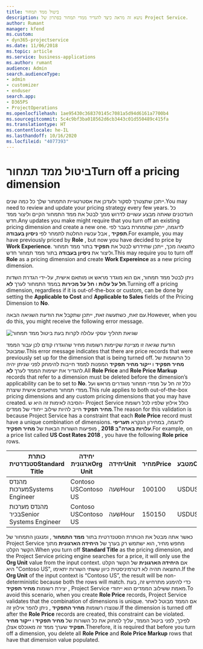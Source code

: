 ```yaml
---
title: ביטול ממד תמחור
description: נושא זה מראה כיצד להגדיר ממדי תמחור בפתרון של Project Service.
author: Rumant
manager: kfend
ms.custom:
- dyn365-projectservice
ms.date: 11/06/2018
ms.topic: article
ms.service: business-applications
ms.author: rumant
audience: Admin
search.audienceType:
- admin
- customizer
- enduser
search.app:
- D365PS
- ProjectOperations
ms.openlocfilehash: 1ae95430c368370145c7081a5d94d6161a7700b4
ms.sourcegitcommit: 5c4c9bf3ba018562d6cb3443c01d550489c415fa
ms.translationtype: HT
ms.contentlocale: he-IL
ms.lasthandoff: 10/16/2020
ms.locfileid: "4077393"
---
```

# <a name="turn-off-a-pricing-dimension"></a><span data-ttu-id="664c8-103">ביטול ממד תמחור</span><span class="sxs-lookup"><span data-stu-id="664c8-103">Turn off a pricing dimension</span></span>

<span data-ttu-id="664c8-104">ייתכן שתצטרך לסקור ולעדכן את אסטרטגיית התמחור שלך כל כמה שנים.</span><span class="sxs-lookup"><span data-stu-id="664c8-104">You may need to review and update your pricing strategy every few years.</span></span> <span data-ttu-id="664c8-105">כל העדכונים שאתה מבצע עשויים לדרוש ממך לבטל את ממד התמחור הקיים וליצור ממד חדש.</span><span class="sxs-lookup"><span data-stu-id="664c8-105">Any updates you make might require that you turn off an existing pricing dimension and create a new one.</span></span> <span data-ttu-id="664c8-106">לדוגמה, ייתכן שתמחרת בעבר לפי **תפקיד** , אבל עכשיו החלטת לתמחר לפי **ניסיון בעבודה**.</span><span class="sxs-lookup"><span data-stu-id="664c8-106">For example, you may have previously priced by **Role** , but now you have decided to price by **Work Experience**.</span></span> <span data-ttu-id="664c8-107">כתוצאה מכך, ייתכן שתידרש לבטל את **תפקיד** בתור ממד תמחור וליצור את **ניסיון בעבודה** בתור ממד תמחור חדש.</span><span class="sxs-lookup"><span data-stu-id="664c8-107">This may require you to turn off **Role** as a pricing dimension and create **Work Expereince** as a new pricing dimension.</span></span> 

<span data-ttu-id="664c8-108">ניתן לבטל ממד תמחור, אם הוא מוגדר מראש או מותאם אישית, על-ידי הגדרת השדות **חל על עלות** ו **חל על מכירות** בממד התמחור לערך **לא**.</span><span class="sxs-lookup"><span data-stu-id="664c8-108">Turning off a pricing dimension, regardless if it is out-of-the-box or custom, can be done by setting the **Applicable to Cost** and **Applicable to Sales** fields of the Pricing Dimension to **No**.</span></span>

<span data-ttu-id="664c8-109">עם זאת, כשתעשה זאת, ייתכן שתקבל את הודעת השגיאה הבאה.</span><span class="sxs-lookup"><span data-stu-id="664c8-109">However, when you do this, you might receive the following error message.</span></span>

![שגיאת תהליך עסקי עלולה לקרות בעת ביטול ממד תמחור](media/Business-Process-Error.png)


<span data-ttu-id="664c8-111">הודעת שגיאה זו מציינת שקיימות רשומות מחיר שהוגדרו קודם לכן עבור הממד שמבוטל.</span><span class="sxs-lookup"><span data-stu-id="664c8-111">This error message indicates that there are price records that were previously set up for the dimension that is being turned off.</span></span> <span data-ttu-id="664c8-112">כל הרשומות של **מחיר תפקיד** ו **ייקור מחיר תפקיד** המפנות לממד חייבות להימחק לפני שניתן יהיה להגדיר את ישימות הממד לערך **לא**.</span><span class="sxs-lookup"><span data-stu-id="664c8-112">All **Role Price** and **Role Price Markup** records that refer to a dimension must be deleted before the dimension’s applicability can be to set to **No**.</span></span> <span data-ttu-id="664c8-113">כלל זה חל על ממדי תמחור מוגדרים מראש ועל ממדי תמחור מותאמים אישית שיצרת.</span><span class="sxs-lookup"><span data-stu-id="664c8-113">This rule applies to both out-of-the-box pricing dimensions and any custom pricing dimensions that you may have created.</span></span> <span data-ttu-id="664c8-114">הסיבה לאימות זה היא ש- Project Service כולל אילוץ שלפיו לכל רשומת **מחיר תפקיד** חייב להיות שילוב ייחודי של ממדים.</span><span class="sxs-lookup"><span data-stu-id="664c8-114">The reason for this validation is because Project Service has a constraint that each **Role Price** record must have a unique combination of dimensions.</span></span> <span data-ttu-id="664c8-115">לדוגמה, במחירון הנקרא **תעריפי עלויות בארה"ב 2018** , מופיעות השורות הבאות של **מחיר תפקיד**.</span><span class="sxs-lookup"><span data-stu-id="664c8-115">For example, on a price list called **US Cost Rates 2018** , you have the following **Role price** rows.</span></span> 

| <span data-ttu-id="664c8-116">כותרת סטנדרטית</span><span class="sxs-lookup"><span data-stu-id="664c8-116">Standard Title</span></span>         | <span data-ttu-id="664c8-117">יחידה ארגונית</span><span class="sxs-lookup"><span data-stu-id="664c8-117">Org Unit</span></span>    |<span data-ttu-id="664c8-118">יחידה</span><span class="sxs-lookup"><span data-stu-id="664c8-118">Unit</span></span>   |<span data-ttu-id="664c8-119">מחיר</span><span class="sxs-lookup"><span data-stu-id="664c8-119">Price</span></span>  |<span data-ttu-id="664c8-120">מטבע</span><span class="sxs-lookup"><span data-stu-id="664c8-120">Currency</span></span>  |
| -----------------------|-------------|-------|-------|----------|
| <span data-ttu-id="664c8-121">מהנדס מערכות</span><span class="sxs-lookup"><span data-stu-id="664c8-121">Systems Engineer</span></span>|<span data-ttu-id="664c8-122">Contoso US</span><span class="sxs-lookup"><span data-stu-id="664c8-122">Contoso US</span></span>|<span data-ttu-id="664c8-123">שעה</span><span class="sxs-lookup"><span data-stu-id="664c8-123">Hour</span></span>| <span data-ttu-id="664c8-124">100</span><span class="sxs-lookup"><span data-stu-id="664c8-124">100</span></span>|<span data-ttu-id="664c8-125">USD</span><span class="sxs-lookup"><span data-stu-id="664c8-125">USD</span></span>|
| <span data-ttu-id="664c8-126">מהנדס מערכות בכיר</span><span class="sxs-lookup"><span data-stu-id="664c8-126">Senior Systems Engineer</span></span>|<span data-ttu-id="664c8-127">Contoso US</span><span class="sxs-lookup"><span data-stu-id="664c8-127">Contoso US</span></span>|<span data-ttu-id="664c8-128">שעה</span><span class="sxs-lookup"><span data-stu-id="664c8-128">Hour</span></span>| <span data-ttu-id="664c8-129">150</span><span class="sxs-lookup"><span data-stu-id="664c8-129">150</span></span>| <span data-ttu-id="664c8-130">USD</span><span class="sxs-lookup"><span data-stu-id="664c8-130">USD</span></span>|


<span data-ttu-id="664c8-131">כאשר אתה מבטל את הכותרת הסטנדרטית בתור **ממד התמחור** , ומנגנון התמחור של Project Service מחפש מחיר, הוא ישתמש רק בערך של **היחידה הארגונית** מתוך הקשר הקלט.</span><span class="sxs-lookup"><span data-stu-id="664c8-131">When you turn off **Standard Title** as the pricing dimension, and the Project Service pricing engine searches for a price, it will only use the **Org Unit** value from the input context.</span></span> <span data-ttu-id="664c8-132">אם **היחידה הארגונית** של הקשר הקלט היא "Contoso US", התוצאה תהיה לא דטרמיניסטית כיוון ששתי השורות יתאימו.</span><span class="sxs-lookup"><span data-stu-id="664c8-132">If the **Org Unit** of the input context is “Contoso US”, the result will be non-deterministic because both the rows will match.</span></span> <span data-ttu-id="664c8-133">כדי להימנע מתרחיש זה, בעת יצירת רשומות **מחיר תפקיד** , Project Service מאמת ששילוב הממדים הוא ייחודי.</span><span class="sxs-lookup"><span data-stu-id="664c8-133">To avoid this scenario, when you create **Role Price** records, Project Service validates that the combination of dimensions is unique.</span></span> <span data-ttu-id="664c8-134">אם הממד מבוטל לאחר שנוצרו רשומות **מחיר התפקיד** , ניתן להפר אילוץ זה.</span><span class="sxs-lookup"><span data-stu-id="664c8-134">If the dimension is turned off after the **Role Price** records are created, this constraint can be violated.</span></span> <span data-ttu-id="664c8-135">לפיכך, לפני ביטול הממד, עליך למחוק את כל השורות של **מחיר תפקיד** ו **ייקור מחיר תפקיד** שערך ממד זה מאוכלס אצלן.</span><span class="sxs-lookup"><span data-stu-id="664c8-135">Therefore, it is required that before you turn off a dimension, you delete all **Role Price** and **Role Price Markup** rows that have that dimension value populated.</span></span>

